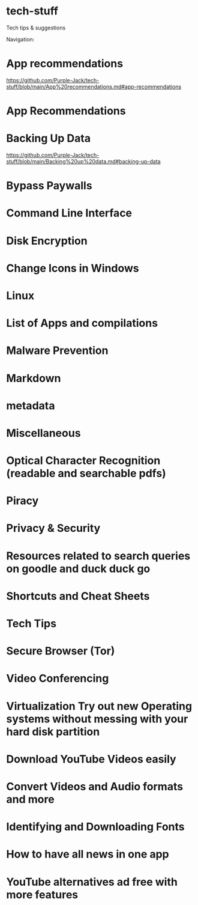 # tech-stuff
Tech tips &amp; suggestions 

Navigation:


# App recommendations
https://github.com/Purple-Jack/tech-stuff/blob/main/App%20recommendations.md#app-recommendations

# App Recommendations 
# Backing Up Data 
https://github.com/Purple-Jack/tech-stuff/blob/main/Backing%20up%20data.md#backing-up-data
# Bypass Paywalls
# Command Line Interface 
# Disk Encryption 
# Change Icons in Windows 
# Linux
# List of Apps and compilations 
# Malware Prevention 
# Markdown  
# metadata 
# Miscellaneous
# Optical Character Recognition (readable and searchable pdfs) 
# Piracy 
# Privacy & Security 
# Resources related to search queries on goodle and duck duck go 
# Shortcuts and Cheat Sheets
# Tech Tips
# Secure Browser (Tor)
# Video Conferencing 
# Virtualization Try out new Operating systems without messing with your hard disk partition 
# Download YouTube Videos easily 
# Convert Videos and Audio formats and more 
# Identifying and Downloading Fonts 
# How to have all news in one app
# YouTube alternatives ad free with more features 
